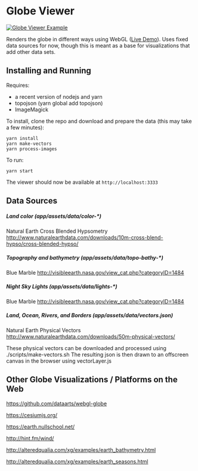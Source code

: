 # Globe Viewer
[![Globe Viewer Example](/demo.jpg?raw=true)](http://visualperspective.github.com/globe-viewer/index.html)

Renders the globe in different ways using WebGL ([Live Demo](http://visualperspective.github.com/globe-viewer/index.html)). Uses fixed data sources for now, though this is meant as a base for visualizations that add other data sets.

## Installing and Running

Requires:

* a recent version of nodejs and yarn
* topojson (yarn global add topojson)
* ImageMagick

To install, clone the repo and download and prepare the data (this may take a few minutes):
```
yarn install
yarn make-vectors
yarn process-images
```

To run:
```
yarn start
```

The viewer should now be available at `http://localhost:3333`

## Data Sources

##### Land color (app/assets/data/color-\*)
Natural Earth Cross Blended Hypsometry
http://www.naturalearthdata.com/downloads/10m-cross-blend-hypso/cross-blended-hypso/

##### Topography and bathymetry (app/assets/data/topo-bathy-\*)
Blue Marble
http://visibleearth.nasa.gov/view_cat.php?categoryID=1484

##### Night Sky Lights (app/assets/data/lights-\*)
Blue Marble
http://visibleearth.nasa.gov/view_cat.php?categoryID=1484

##### Land, Ocean, Rivers, and Borders (app/assets/data/vectors.json)
Natural Earth Physical Vectors
http://www.naturalearthdata.com/downloads/50m-physical-vectors/

These physical vectors can be downloaded and processed
using ./scripts/make-vectors.sh The resulting json is then
drawn to an offscreen
canvas in the browser using vectorLayer.js

## Other Globe Visualizations / Platforms on the Web

https://github.com/dataarts/webgl-globe

https://cesiumjs.org/

https://earth.nullschool.net/

http://hint.fm/wind/

http://alteredqualia.com/xg/examples/earth_bathymetry.html

http://alteredqualia.com/xg/examples/earth_seasons.html
